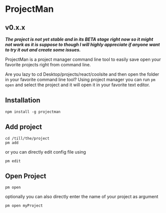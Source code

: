 # ProjectMan
## v0.x.x
***The project is not yet stable and in its BETA stage right now so it might not work as it is suppose to though I will highly appreciate if anyone want to try it out and create some issues.***

ProjectMan is a project manager command line tool to easily save open your favorite projects right from command line. 

Are you lazy to cd Desktop/projects/react/coolsite and then open the folder in your favorite command line tool? Using project manager you can run `pm open` and select the project and it will open it in your favorite text editor. 

## Installation
```
npm install -g projectman
```

## Add project

```
cd /till/the/project
pm add
```

or you can directly edit config file using 
```
pm edit
```

## Open Project
```
pm open
```

optionally you can also directly enter the name of your project as argument 
```
pm open myProject
```